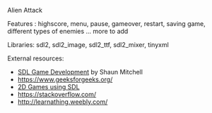 Alien Attack

Features : highscore, menu, pause, gameover, restart, saving game, different types of enemies ... more to add

Libraries: sdl2, sdl2_image, sdl2_ttf, sdl2_mixer, tinyxml

External resources:
- [SDL Game Development](https://www.myzony.com/usr/uploads/2016/02/4127789886.pdf) by Shaun Mitchell
- https://www.geeksforgeeks.org/
- [2D Games using SDL](https://www.youtube.com/watch?v=yFLa3ln16w0)
- https://stackoverflow.com/
- http://learnathing.weebly.com/